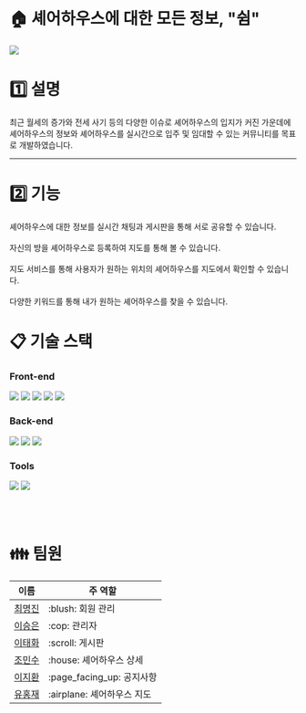 # :house: 셰어하우스에 대한 모든 정보, "쉼"
<img src="https://user-images.githubusercontent.com/115520750/257212034-8525ea87-490e-4225-a47e-dbb678f8bb31.png">

# :one: 설명

최근 월세의 증가와 전세 사기 등의 다양한 이슈로 셰어하우스의 입지가 커진 가운데에<br>
셰어하우스의 정보와 셰어하우스를 실시간으로 입주 및 임대할 수 있는 커뮤니티를 목표로 개발하였습니다.<br>
<hr>

# :two: 기능
셰어하우스에 대한 정보를 실시간 채팅과 게시판을 통해 서로 공유할 수 있습니다.<br><br>
자신의 방을 셰어하우스로 등록하여 지도를 통해 볼 수 있습니다.<br><br>
지도 서비스를 통해 사용자가 원하는 위치의 셰어하우스를 지도에서 확인할 수 있습니다.<br><br>
다양한 키워드를 통해 내가 원하는 셰어하우스를 찾을 수 있습니다.
# 📋 기술 스택
### Front-end
<div>
	<img src="https://img.shields.io/badge/html5-E34F26?style=for-the-badge&logo=html5&logoColor=white">
	<img src="https://img.shields.io/badge/css-1572B6?style=for-the-badge&logo=css3&logoColor=white">
	<img src="https://img.shields.io/badge/javascript-F7DF1E?style=for-the-badge&logo=javascript&logoColor=black">
	<img src="https://img.shields.io/badge/jquery-0769AD?style=for-the-badge&logo=jquery&logoColor=white">
	<img src="https://img.shields.io/badge/bootstrap-7952B3?style=for-the-badge&logo=bootstrap&logoColor=white">
</div>

### Back-end
<div>
	<img src="https://img.shields.io/badge/java-007396?style=for-the-badge&logo=java&logoColor=white">
	<img src="https://img.shields.io/badge/spring-6DB33F?style=for-the-badge&logo=spring&logoColor=white">
	<img src="https://img.shields.io/badge/oracle-F80000?style=for-the-badge&logo=oracle&logoColor=white">
	</div>

### Tools
<div>
	<img src="https://img.shields.io/badge/git-F05032?style=for-the-badge&logo=git&logoColor=white">
	<img src="https://img.shields.io/badge/github-181717?style=for-the-badge&logo=github&logoColor=white">
</div>

<br><br>
# :family: 팀원
<table>
  <thead>
    <tr>
      <th>이름</th>
      <th>주 역할</th>
    </tr>
  </thead>
  <tbody>
   <tr>
     <td> <a href="https://github.com/97cmj">최명진</a> </td>
     <td> :blush: 회원 관리</td>
   </tr>
   <tr>
     <td> <a href="https://github.com/tmddms000">이승은</a> </td>
     <td> :cop: 관리자 </td>
   </tr>
   <tr>
     <td> <a href="https://github.com/e-taehwa">이태화</a> </td>
     <td> :scroll: 게시판 </td>
   </tr>
   <tr>
     <td> <a href="https://github.com/Cho-Min-Su">조민수</a> </td>
     <td> :house: 셰어하우스 상세 </td>
   </tr>
    <tr>
     <td> <a href="https://github.com/LEEJH9713">이지환</a> </td>
     <td> :page_facing_up: 공지사항 </td>
   </tr>
     <tr>
     <td> <a href="https://github.com/93goldbox">유홍재</a> </td>
     <td> :airplane: 셰어하우스 지도 </td>
   </tr>
  </tbody>
</table>
